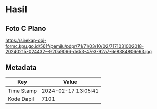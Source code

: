 # Hasil

## Foto C Plano

https://sirekap-obj-formc.kpu.go.id/561f/pemilu/pdpr/71/71/03/10/02/7171031002018-20240215-024432--920a9066-de53-47e3-92a7-6e8384806e63.jpg


## Metadata

| Key        | Value               |
| ---------- | ------------------- |
| Time Stamp | 2024-02-17 13:05:41 |
| Kode Dapil | 7101                |



